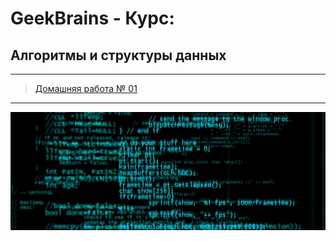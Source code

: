 # GeekBrains - Курс:
## Алгоритмы и структуры данных
-------------------------------
> [Домашняя работа № 01](Homework_01)
-------------------------------
![Screenshot](BackGround.png "Алгоритмы и структуры данных")
